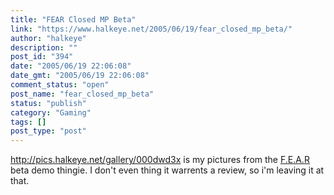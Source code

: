 ```yaml
---
title: "FEAR Closed MP Beta"
link: "https://www.halkeye.net/2005/06/19/fear_closed_mp_beta/"
author: "halkeye"
description: ""
post_id: "394"
date: "2005/06/19 22:06:08"
date_gmt: "2005/06/19 22:06:08"
comment_status: "open"
post_name: "fear_closed_mp_beta"
status: "publish"
category: "Gaming"
tags: []
post_type: "post"
---
```


<http://pics.halkeye.net/gallery/000dwd3x> is my pictures from the [F.E.A.R](http://www.whatisfear.com/us/) beta demo thingie. I don't even thing it warrents a review, so i'm leaving it at that.